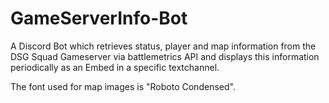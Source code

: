 # GameServerInfo-Bot
A Discord Bot which retrieves status, player and map information from the DSG Squad Gameserver via battlemetrics API and displays this information periodically as an Embed in a specific textchannel.

The font used for map images is "Roboto Condensed".